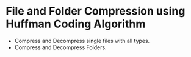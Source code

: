 # File and Folder Compression using Huffman Coding Algorithm
* Compress and Decompress single files with all types.
* Compress and Decompress Folders.
